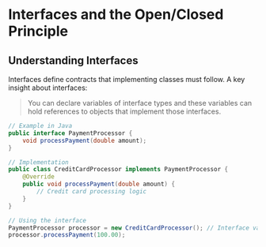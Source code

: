 # Interfaces and the Open/Closed Principle

## Understanding Interfaces

Interfaces define contracts that implementing classes must follow. A key insight about interfaces:

> You can declare variables of interface types and these variables can hold references to objects that implement those interfaces.

```java
// Example in Java
public interface PaymentProcessor {
    void processPayment(double amount);
}

// Implementation
public class CreditCardProcessor implements PaymentProcessor {
    @Override
    public void processPayment(double amount) {
        // Credit card processing logic
    }
}

// Using the interface
PaymentProcessor processor = new CreditCardProcessor(); // Interface variable holds implementing object
processor.processPayment(100.00);
```